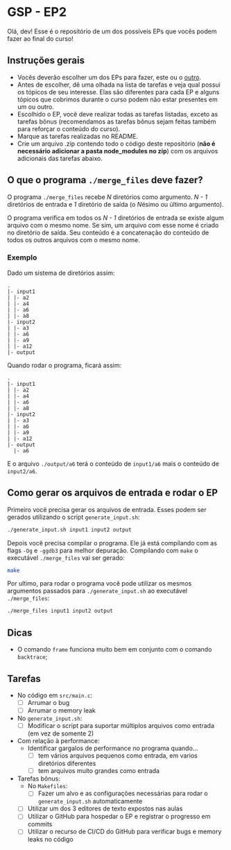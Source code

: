 # GSP - EP2

Olá, dev! Esse é o repositório de um dos possíveis EPs que vocês podem fazer ao final do curso!

## Instruções gerais

* Vocês deverão escolher um dos EPs para fazer, este ou o [outro](https://github.com/guia-de-sobrevivencia-do-programador/EP1).
* Antes de escolher, dê uma olhada na lista de tarefas e veja qual possui os tópicos de seu interesse. Elas são diferentes para cada EP e alguns tópicos que cobrimos durante o curso podem não estar presentes em um ou outro.
* Escolhido o EP, você deve realizar todas as tarefas listadas, exceto as tarefas bônus (recomendamos as tarefas bônus sejam feitas também para reforçar o conteúdo do curso).
* Marque as tarefas realizadas no README.
* Crie um arquivo .zip contendo todo o código deste repositório (**não é necessário adicionar a pasta node_modules no zip**) com os arquivos adicionais das tarefas abaixo.

## O que o programa `./merge_files` deve fazer?

O programa `./merge_files` recebe *N* diretórios como argumento. *N - 1* diretórios de entrada e *1* diretório de saída (o *N*ésimo ou último argumento).

O programa verifica em todos os *N - 1* diretórios de entrada se existe algum arquivo com o mesmo nome. Se sim, um arquivo com esse nome é criado no diretório de saída. Seu conteúdo é a concatenação do conteúdo de todos os outros arquivos com o mesmo nome.

### Exemplo

Dado um sistema de diretórios assim:

```
.
|- input1
| |- a2
| |- a4
| |- a6
| |- a8
|- input2
| |- a3
| |- a6
| |- a9
| |- a12
|- output
```

Quando rodar o programa, ficará assim:

```
.
|- input1
| |- a2
| |- a4
| |- a6
| |- a8
|- input2
| |- a3
| |- a6
| |- a9
| |- a12
|- output
  |- a6
```

E o arquivo `./output/a6` terá o conteúdo de `input1/a6` mais o conteúdo de `input2/a6`.

## Como gerar os arquivos de entrada e rodar o EP

Primeiro você precisa gerar os arquivos de entrada. Esses podem ser gerados utilizando o script `generate_input.sh`:

```bash
./generate_input.sh input1 input2 output
```

Depois você precisa compilar o programa. Ele já está compilando com as flags `-Og` e `-ggdb3` para melhor depuração. Compilando com `make` o executável `./merge_files` vai ser gerado:

```bash
make
```

Por ultimo, para rodar o programa você pode utilizar os mesmos argumentos passados para `./generate_input.sh` ao executável `./merge_files`:

```bash
./merge_files input1 input2 output
```

## Dicas

* O comando `frame` funciona muito bem em conjunto com o comando `backtrace`;

## Tarefas

- No código em `src/main.c`:
	- [ ] Arrumar o bug
	- [ ] Arrumar o memory leak
- No `generate_input.sh`:
	- [ ] Modificar o script para suportar múltiplos arquivos como entrada (em vez de somente 2)
- Com relação à performance:
	- Identificar gargalos de performance no programa quando...
		- [ ] tem vários arquivos pequenos como entrada, em varios diretórios diferentes
		- [ ] tem arquivos muito grandes como entrada
- Tarefas bônus:
	- No `Makefiles`:
		- [ ] Fazer um alvo e as configurações necessárias para rodar o `generate_input.sh` automaticamente
	- [ ] Utilizar um dos 3 editores de texto expostos nas aulas
	- [ ] Utilizar o GitHub para hospedar o EP e registrar o progresso em commits
	- [ ] Utilizar o recurso de CI/CD do GitHub para verificar bugs e memory leaks no código
